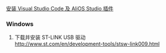 [安装 Visual Studio Code 及 AliOS Studio 插件](AliOS-Things-Studio)

### Windows
1. 下载并安装 ST-LINK USB 驱动  
http://www.st.com/en/development-tools/stsw-link009.html
